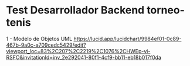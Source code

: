 # Test Desarrollador Backend torneo-tenis
1 - Modelo de Objetos UML 
https://lucid.app/lucidchart/9984ef01-0c89-467b-9a0c-a709cedc5429/edit?viewport_loc=83%2C207%2C2219%2C1076%2CHWEp-vi-RSFO&invitationId=inv_2e292041-80f1-4cf9-bb11-eb18b017f0da

